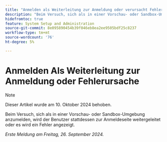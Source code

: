 ```yaml
---
title: "Anmelden als Weiterleitung zur Anmeldung oder verursacht Fehler"
description: "Beim Versuch, sich als in einer Vorschau- oder Sandbox-Umgebung anzumelden, wird der Benutzer stattdessen zur Anmeldeseite weitergeleitet oder ihm ein Fehler angezeigt."
hidefromtoc: true
feature: System Setup and Administration
source-git-commit: 8e095890454b39f046eb8ea2ee9505bdf25c8237
workflow-type: tm+mt
source-wordcount: '76'
ht-degree: 5%

---
```



# Anmelden Als Weiterleitung zur Anmeldung oder Fehlerursache

>[!NOTE]
>
>Dieser Artikel wurde am 10. Oktober 2024 behoben.

Beim Versuch, sich als in einer Vorschau- oder Sandbox-Umgebung anzumelden, wird der Benutzer stattdessen zur Anmeldeseite weitergeleitet oder es wird ein Fehler angezeigt.

_Erste Meldung am Freitag, 26. September 2024._
